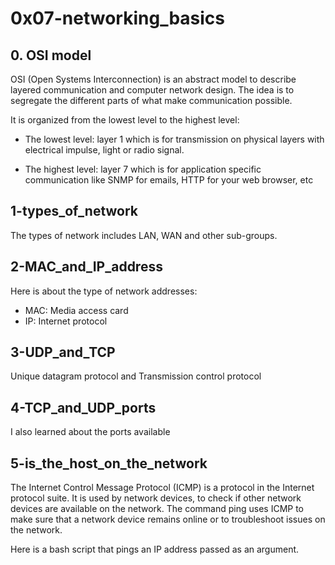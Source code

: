 # 0x07-networking_basics

## 0. OSI model

OSI (Open Systems Interconnection) is an abstract model to describe layered communication and computer network design. The idea is to segregate the different parts of what make communication possible.

 It  is organized from the lowest level to the highest level:
* The lowest level: layer 1 which is for transmission on physical layers with electrical impulse, light or radio signal.

* The highest level: layer 7 which is for application specific communication like SNMP for emails, HTTP for your web browser, etc


## 1-types_of_network
 The types of network includes LAN, WAN and other sub-groups.

## 2-MAC_and_IP_address

Here is about the type of network addresses:
* MAC: Media access card
* IP: Internet protocol

## 3-UDP_and_TCP
Unique datagram protocol and Transmission control protocol

## 4-TCP_and_UDP_ports
I also learned about the ports available

## 5-is_the_host_on_the_network
The Internet Control Message Protocol (ICMP) is a protocol in the Internet protocol suite. It is used by network devices, to check if other network devices are available on the network. The command ping uses ICMP to make sure that a network device remains online or to troubleshoot issues on the network.

Here is a bash script that pings an IP address passed as an argument.

